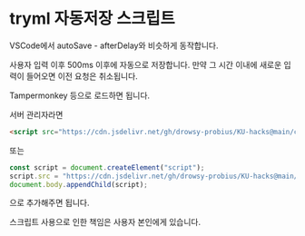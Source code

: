 # tryml 자동저장 스크립트

VSCode에서 autoSave - afterDelay와 비슷하게 동작합니다.

사용자 입력 이후 500ms 이후에 자동으로 저장합니다. 만약 그 시간 이내에 새로운 입력이 들어오면 이전 요청은 취소됩니다.

Tampermonkey 등으로 로드하면 됩니다.

서버 관리자라면 
```html
<script src="https://cdn.jsdelivr.net/gh/drowsy-probius/KU-hacks@main/cose212/autosaver.min.js" data-sourcecode="https://github.com/drowsy-probius/KU-hacks/blob/main/cose212/autosaver.js"></script>
```
또는
```javascript
const script = document.createElement("script");
script.src = "https://cdn.jsdelivr.net/gh/drowsy-probius/KU-hacks@main/cose212/autosaver.min.js";
document.body.appendChild(script);
```
으로 추가해주면 됩니다.

스크립트 사용으로 인한 책임은 사용자 본인에게 있습니다.

